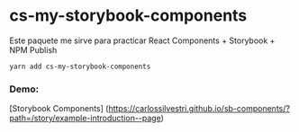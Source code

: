 # cs-my-storybook-components

Este paquete me sirve para practicar React Components + Storybook + NPM Publish

```
yarn add cs-my-storybook-components
```
### Demo:
[Storybook Components] (https://carlossilvestri.github.io/sb-components/?path=/story/example-introduction--page)

